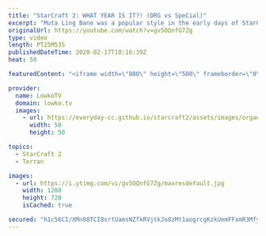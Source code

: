 ```yaml
---
title: "StarCraft 2: WHAT YEAR IS IT?! (DRG vs SpeCial)"
excerpt: "Muta Ling Bane was a popular style in the early days of StarCraft 2. Yet over the year the style kind of fell off. The reason is that Terran players got much better, maps are bigger and most importantly new units got added. In this Terran versus Zerg between SpeCial and DRG, DRG plays like it's either"
originalUrl: https://youtube.com/watch?v=gv5OQnfG7Zg
type: video
length: PT25M53S
publishedDateTime: 2020-02-17T10:16:39Z
heat: 50

featuredContent: "<iframe width=\"800\" height=\"500\" frameborder=\"0\" src=\"https://www.youtube.com/embed/gv5OQnfG7Zg\" allow=\"accelerometer; autoplay; encrypted-media; gyroscope; picture-in-picture\" allowfullscreen></iframe>"

provider:
  name: LowkoTV
  domain: lowko.tv
  images:
    - url: https://everyday-cc.github.io/starcraft2/assets/images/organizations/lowko.tv-50x50.jpg
      width: 50
      height: 50

topics:
  - StarCraft 2
  - Terran

images:
  - url: https://i.ytimg.com/vi/gv5OQnfG7Zg/maxresdefault.jpg
    width: 1280
    height: 720
    isCached: true

secured: "h1c56CI/XMn08TCI8srtUamsNZfkRVjtkJo8zMt1aogrcgKzkUemFFxmR3Mfy+LSDCEJnXpKyw7Q2jYIgv8XPpJUCIiVNLEmXsWwNMGSF2OX/g7ChqbQJpu028MCLBVqPIFCUTPmqQH0cPHZeLJ+UH/gZAfUzml07Dd35YgKbAleFMrXHl4WO9C5pcrIeDnnD8nhJDIX4tdLhmjS8LwAQhhKJMXOY8gojMv1y/NRVORTWajmY1Knzhpj1JqL2xaAsVFUzx5SnDTaY5SQMWpKTAlRB8EKvYQQQud6HdYuM4g3I7PrmKl3XYU5EEAf8RNeQ5vf8foY39pwdvc85h+RQSLAJ/zlIrDy4ga9qTYiW9KN5eY4oIlHKmyX90d51rdM6P7GOpo+hI6YDMd58/IlmCiBFilSqmj/9HMTFu99UEQmdM74g3txE/CLY+fUPSvq;hnwf5fIFT8B2VC5qblkTZQ=="
---
```


